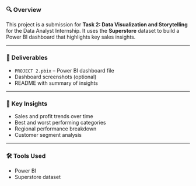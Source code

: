 
### 🔍 Overview

This project is a submission for **Task 2: Data Visualization and Storytelling** for the Data Analyst Internship. It uses the **Superstore** dataset to build a Power BI dashboard that highlights key sales insights.

---

### 📌 Deliverables

* `PROJECT 2.pbix` – Power BI dashboard file
* Dashboard screenshots (optional)
* README with summary of insights

---

### 🧠 Key Insights

* Sales and profit trends over time
* Best and worst performing categories
* Regional performance breakdown
* Customer segment analysis

---

### 🛠 Tools Used

* Power BI
* Superstore dataset
